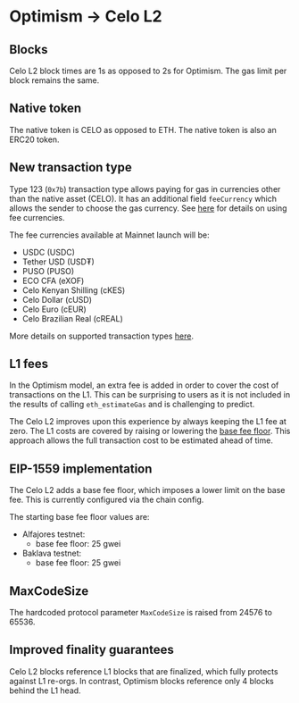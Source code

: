 # Optimism → Celo L2

## Blocks

Celo L2 block times are 1s as opposed to 2s for Optimism. The gas limit per block remains the same.

## Native token

The native token is CELO as opposed to ETH. The native token is also an ERC20 token.

## New transaction type

Type 123 (`0x7b`) transaction type allows paying for gas in currencies other than the native asset (CELO). It has an additional field `feeCurrency` which allows the sender to choose the gas currency. See [here](https://specs.celo.org/fee_abstraction.html) for details on using fee currencies.

The fee currencies available at Mainnet launch will be:

 - USDC (USDC)
 - Tether USD (USD₮)
 - PUSO (PUSO)
 - ECO CFA (eXOF)
 - Celo Kenyan Shilling (cKES)
 - Celo Dollar (cUSD)
 - Celo Euro (cEUR)
 - Celo Brazilian Real (cREAL)

More details on supported transaction types [here](https://specs.celo.org/tx_types.html).

## L1 fees

In the Optimism model, an extra fee is added in order to cover the cost of transactions on the L1. This can be surprising to users as it is not included in the results of calling `eth_estimateGas` and is challenging to predict.

The Celo L2 improves upon this experience by always keeping the L1 fee at zero. The L1 costs are covered by raising or lowering the [base fee floor](#eip-1559-implementation). This approach allows the full transaction cost to be estimated ahead of time.

## EIP-1559 implementation

The Celo L2 adds a base fee floor, which imposes a lower limit on the base fee. This is currently configured via the chain config.

The starting base fee floor values are:

- Alfajores testnet:
  - base fee floor: 25 gwei
- Baklava testnet:
  - base fee floor: 25 gwei

## MaxCodeSize

The hardcoded protocol parameter `MaxCodeSize` is raised from 24576 to 65536.

## Improved finality guarantees

Celo L2 blocks reference L1 blocks that are finalized, which fully protects against L1 re-orgs. In contrast, Optimism blocks reference only 4 blocks behind the L1 head.
